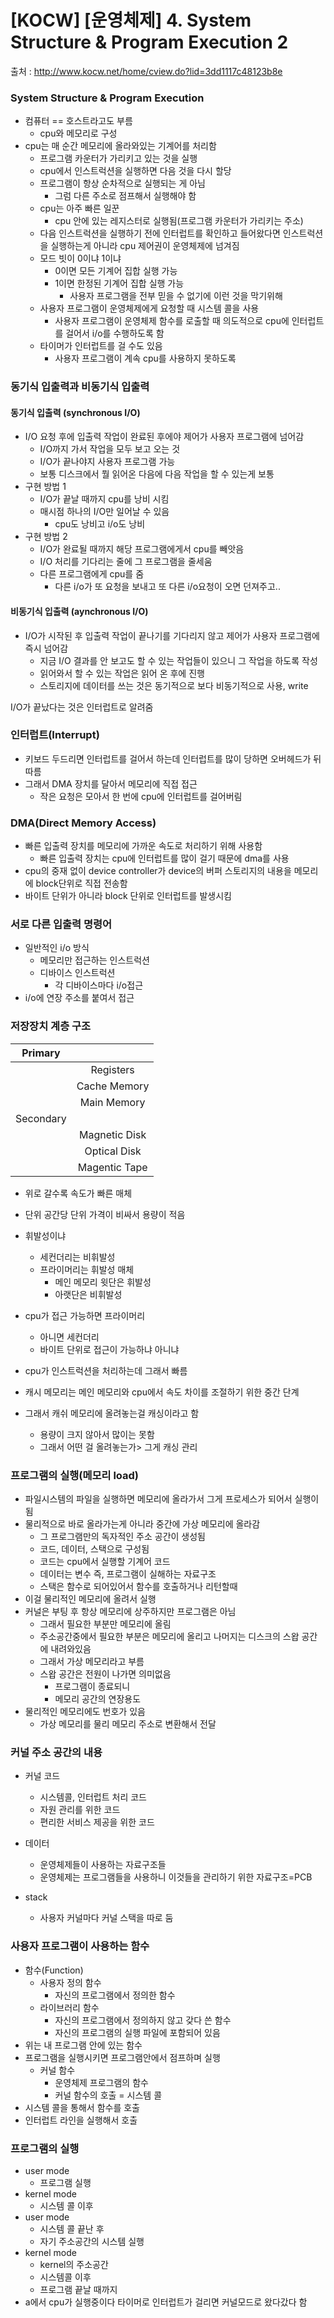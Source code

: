 # [KOCW] [운영체제] 4. System Structure & Program Execution 2
출처 : http://www.kocw.net/home/cview.do?lid=3dd1117c48123b8e
### System Structure & Program Execution

- 컴퓨터 == 호스트라고도 부름
  - cpu와 메모리로 구성
- cpu는 매 순간 메모리에 올라와있는 기계어를 처리함
  - 프로그램 카운터가 가리키고 있는 것을 실행
  - cpu에서 인스트럭션을 실행하면 다음 것을 다시 할당
  - 프로그램이 항상 순차적으로 실행되는 게 아님
    - 그럼 다른 주소로 점프해서 실행해야 함
  - cpu는 아주 빠른 일꾼
    - cpu 안에 있는 레지스터로 실행됨(프로그램 카운터가 가리키는 주소)
  - 다음 인스트럭션을 실행하기 전에 인터럽트를 확인하고 들어왔다면 인스트럭션을 실행하는게 아니라 cpu 제어권이 운영체제에 넘겨짐
  - 모드 빗이 0이냐 1이냐
    - 0이면 모든 기계어 집합 실행 가능
    - 1이면 한정된 기계어 집합 실행 가능
      - 사용자 프로그램을 전부 믿을 수 없기에 이런 것을 막기위해
  - 사용자 프로그램이 운영체제에게 요청할 때 시스템 콜을 사용
    - 사용자 프로그램이 운영체제 함수를 로출할 때 의도적으로 cpu에 인터럽트를 걸어서 i/o를 수행하도록 함
  - 타이머가 인터럽트를 걸 수도 있음
    - 사용자 프로그램이 계속 cpu를 사용하지 못하도록

### 동기식 입출력과 비동기식 입출력

#### 동기식 입출력 (synchronous I/O)

- I/O 요청 후에 입출력 작업이 완료된 후에야 제어가 사용자 프로그램에 넘어감
  - I/O까지 가서 작업을 모두 보고 오는 것
  - I/O가 끝나야지 사용자 프로그램 가능
  - 보통 디스크에서 뭘 읽어온 다음에 다음 작업을 할 수 있는게 보통
- 구현 방법 1
  - I/O가 끝날 때까지 cpu를 낭비 시킴
  - 매시점 하나의 I/O만 일어날 수 있음
    - cpu도 낭비고 i/o도 낭비
- 구현 방법 2
  - I/O가 완료될 때까지 해당 프로그램에게서 cpu를 빼앗음
  - I/O 처리를 기다리는 줄에 그 프로그램을 줄세움
  - 다른 프로그램에게 cpu를 줌
    - 다른 i/o가 또 요청을 보내고 또 다른 i/o요청이 오면 던져주고..

#### 비동기식 입출력 (aynchronous I/O)

- I/O가 시작된 후 입출력 작업이 끝나기를 기다리지 않고 제어가 사용자 프로그램에 즉시 넘어감
  - 지금 I/O 결과를 안 보고도 할 수 있는 작업들이 있으니 그 작업을 하도록 작성
  - 읽어와서 할 수 있는 작업은 읽어 온 후에 진행
  - 스토리지에 데이터를 쓰는 것은 동기적으로 보다 비동기적으로 사용, write

I/O가 끝났다는 것은 인터럽트로 알려줌

### 인터럽트(Interrupt)

- 키보드 두드리면 인터럽트를 걸어서 하는데 인터럽트를 많이 당하면 오버헤드가 뒤따름
- 그래서 DMA 장치를 달아서 메모리에 직접 접근
  - 작은 요청은 모아서 한 번에 cpu에 인터럽트를 걸어버림

### DMA(Direct Memory Access)

- 빠른 입출력 장치를 메모리에 가까운 속도로 처리하기 위해 사용함
  - 빠른 입출력 장치는 cpu에 인터럽트를 많이 걸기 때문에 dma를 사용
- cpu의 중재 없이 device controller가 device의 버퍼 스토리지의 내용을 메모리에 block단위로 직접 전송함
- 바이트 단위가 아니라 block 단위로 인터럽트를 발생시킴

### 서로 다른 입출력 명령어

- 일반적인 i/o 방식
  - 메모리만 접근하는 인스트럭션
  - 디바이스 인스트럭션
    - 각 디바이스마다 i/o접근
- i/o에 연장 주소를 붙여서 접근

### 저장장치 계층 구조

|  Primary  |               |
| :-------: | :-----------: |
|           |   Registers   |
|           | Cache Memory  |
|           |  Main Memory  |
| Secondary |               |
|           | Magnetic Disk |
|           | Optical Disk  |
|           | Magentic Tape |

- 위로 갈수록 속도가 빠른 매체
- 단위 공간당 단위 가격이 비싸서 용량이 적음
- 휘발성이냐 
  - 세컨더리는 비휘발성
  - 프라이머리는 휘발성 매체
    - 메인 메모리 윗단은 휘발성
    - 아랫단은 비휘발성
- cpu가 접근 가능하면 프라이머리
  - 아니면 세컨더리
  - 바이트 단위로 접근이 가능하냐 아니냐

- cpu가 인스트럭션을 처리하는데 그래서 빠름
- 캐시 메모리는 메인 메모리와 cpu에서 속도 차이를 조절하기 위한 중간 단계
- 그래서 캐쉬 메모리에 올려놓는걸 캐싱이라고 함
  - 용량이 크지 않아서 많이는 못함
  - 그래서 어떤 걸 올려놓는가> 그게 캐싱 관리

### 프로그램의 실행(메모리 load)

- 파일시스템의 파일을 실행하면 메모리에 올라가서 그게 프로세스가 되어서 실행이 됨
- 물리적으로 바로 올라가는게 아니라 중간에 가상 메모리에 올라감
  - 그 프로그램만의 독자적인 주소 공간이 생성됨
  - 코드, 데이터, 스택으로 구성됨
  - 코드는 cpu에서 실행할 기계어 코드
  - 데이터는 변수 즉, 프로그램이 실해하는 자료구조
  - 스택은 함수로 되어있어서 함수를 호출하거나 리턴할때 
- 이걸 물리적인 메모리에 올려서 실행
- 커널은 부팅 후 항상 메모리에 상주하지만 프로그램은 아님
  - 그래서 필요한 부분만 메모리에 올림
  - 주소공간중에서 필요한 부분은 메모리에 올리고 나머지는 디스크의 스왑 공간에 내려와있음
  - 그래서 가상 메모리라고 부름
  - 스왑 공간은 전원이 나가면 의미없음
    - 프로그램이 종료되니
    - 메모리 공간의 연장용도
- 물리적인 메모리에도 번호가 있음
  - 가상 메모리를 물리 메모리 주소로 변환해서 전달

### 커널 주소 공간의 내용

- 커널 코드
  - 시스템콜, 인터럽트 처리 코드
  - 자원 관리를 위한 코드
  - 편리한 서비스 제공을 위한 코드

- 데이터
  - 운영체제들이 사용하는 자료구조들
  - 운영체제는 프로그램들을 사용하니 이것들을 관리하기 위한 자료구조=PCB
- stack
  - 사용자 커널마다 커널 스택을 따로 둠

### 사용자 프로그램이 사용하는 함수

- 함수(Function)
  - 사용자 정의 함수
    - 자신의 프로그램에서 정의한 함수
  - 라이브러리 함수
    - 자신의 프로그램에서 정의하지 않고 갖다 쓴 함수
    - 자신의 프로그램의 실행 파일에 포함되어 있음
- 위는 내 프로그램 안에 있는 함수
- 프로그램을 실행시키면 프로그램안에서 점프하며 실행
  - 커널 함수
    - 운영체제 프로그램의 함수
    - 커널 함수의 호출 = 시스템 콜
- 시스템 콜을 통해서 함수를 호출
- 인터럽트 라인을 실행해서 호출

### 프로그램의 실행

- user mode
  - 프로그램 실행
- kernel mode
  - 시스템 콜 이후
- user mode
  - 시스템 콜 끝난 후 
  - 자기 주소공간의 시스템 실행
- kernel mode
  - kernel의 주소공간
  - 시스템콜 이후
  - 프로그램 끝날 때까지
- a에서 cpu가 실행중이다 타이머로 인터럽트가 걸리면 커널모드로 왔다갔다 함